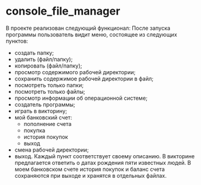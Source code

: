# console_file_manager
В проекте реализован следующий функционал:
После запуска программы пользователь видит меню, состоящее из следующих пунктов:
- создать папку;
- удалить (файл/папку);
- копировать (файл/папку);
- просмотр содержимого рабочей директории;
- сохранить содержимое рабочей директории в файл;
- посмотреть только папки;
- посмотреть только файлы;
- просмотр информации об операционной системе;
- создатель программы;
- играть в викторину;
- мой банковский счет: 
  - пополнение счета
  - покупка
  - история покупок
  - выход
- смена рабочей директории;
- выход.
Каждый пункт соответствует своему описанию.
В викторине предлагается ответить о датах рождения пяти известных людей.
В моем банковском счете история покупок и баланс счета сохраняются при выходе и хранятся в отдельных файлах.